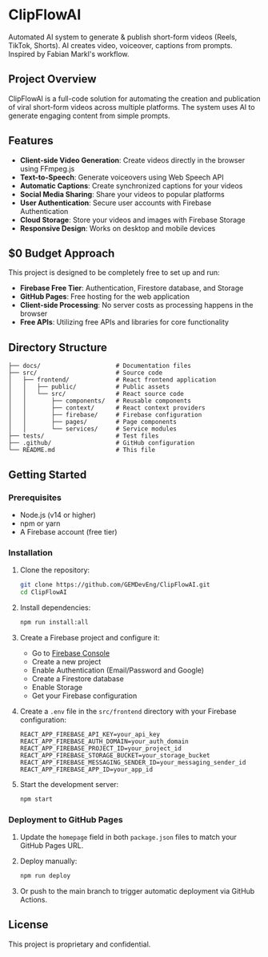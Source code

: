 # ClipFlowAI

Automated AI system to generate & publish short-form videos (Reels, TikTok, Shorts). AI creates video, voiceover, captions from prompts. Inspired by Fabian Markl's workflow.

## Project Overview

ClipFlowAI is a full-code solution for automating the creation and publication of viral short-form videos across multiple platforms. The system uses AI to generate engaging content from simple prompts.

## Features

- **Client-side Video Generation**: Create videos directly in the browser using FFmpeg.js
- **Text-to-Speech**: Generate voiceovers using Web Speech API
- **Automatic Captions**: Create synchronized captions for your videos
- **Social Media Sharing**: Share your videos to popular platforms
- **User Authentication**: Secure user accounts with Firebase Authentication
- **Cloud Storage**: Store your videos and images with Firebase Storage
- **Responsive Design**: Works on desktop and mobile devices

## $0 Budget Approach

This project is designed to be completely free to set up and run:

- **Firebase Free Tier**: Authentication, Firestore database, and Storage
- **GitHub Pages**: Free hosting for the web application
- **Client-side Processing**: No server costs as processing happens in the browser
- **Free APIs**: Utilizing free APIs and libraries for core functionality

## Directory Structure

```text
├── docs/                     # Documentation files
├── src/                      # Source code
│   ├── frontend/             # React frontend application
│   │   ├── public/           # Public assets
│   │   └── src/              # React source code
│   │       ├── components/   # Reusable components
│   │       ├── context/      # React context providers
│   │       ├── firebase/     # Firebase configuration
│   │       ├── pages/        # Page components
│   │       └── services/     # Service modules
├── tests/                    # Test files
├── .github/                  # GitHub configuration
└── README.md                 # This file
```

## Getting Started

### Prerequisites

- Node.js (v14 or higher)
- npm or yarn
- A Firebase account (free tier)

### Installation

1. Clone the repository:

   ```bash
   git clone https://github.com/GEMDevEng/ClipFlowAI.git
   cd ClipFlowAI
   ```

2. Install dependencies:

   ```bash
   npm run install:all
   ```

3. Create a Firebase project and configure it:
   - Go to [Firebase Console](https://console.firebase.google.com/)
   - Create a new project
   - Enable Authentication (Email/Password and Google)
   - Create a Firestore database
   - Enable Storage
   - Get your Firebase configuration

4. Create a `.env` file in the `src/frontend` directory with your Firebase configuration:

   ```env
   REACT_APP_FIREBASE_API_KEY=your_api_key
   REACT_APP_FIREBASE_AUTH_DOMAIN=your_auth_domain
   REACT_APP_FIREBASE_PROJECT_ID=your_project_id
   REACT_APP_FIREBASE_STORAGE_BUCKET=your_storage_bucket
   REACT_APP_FIREBASE_MESSAGING_SENDER_ID=your_messaging_sender_id
   REACT_APP_FIREBASE_APP_ID=your_app_id
   ```

5. Start the development server:

   ```bash
   npm start
   ```

### Deployment to GitHub Pages

1. Update the `homepage` field in both `package.json` files to match your GitHub Pages URL.

2. Deploy manually:

   ```bash
   npm run deploy
   ```

3. Or push to the main branch to trigger automatic deployment via GitHub Actions.

## License

This project is proprietary and confidential.

